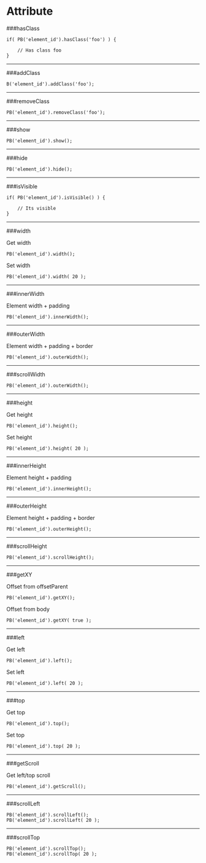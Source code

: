 # Attribute

###hasClass

	if( PB('element_id').hasClass('foo') ) {
		
		// Has class foo
	}

***

###addClass

	B('element_id').addClass('foo');

***

###removeClass

	PB('element_id').removeClass('foo');

***

###show

	PB('element_id').show();

***

###hide

	PB('element_id').hide();

***

###isVisible

	if( PB('element_id').isVisible() ) {
		
		// Its visible
	}

***

###width

Get width

	PB('element_id').width();

Set width

	PB('element_id').width( 20 );

***

###innerWidth

Element width + padding

	PB('element_id').innerWidth();

***

###outerWidth

Element width + padding + border

	PB('element_id').outerWidth();

***

###scrollWidth

	PB('element_id').outerWidth();

***

###height

Get height

	PB('element_id').height();

Set height

	PB('element_id').height( 20 );

***

###innerHeight

Element height + padding

	PB('element_id').innerHeight();

***

###outerHeight

Element height + padding + border

	PB('element_id').outerHeight();

***

###scrollHeight

	PB('element_id').scrollHeight();

***

###getXY

Offset from offsetParent

	PB('element_id').getXY();

Offset from body

	PB('element_id').getXY( true );

***

###left

Get left

	PB('element_id').left();

Set left

	PB('element_id').left( 20 );

***

###top

Get top

	PB('element_id').top();

Set top

	PB('element_id').top( 20 );

***

###getScroll

Get left/top scroll

	PB('element_id').getScroll();

***

###scrollLeft

	PB('element_id').scrollLeft();
	PB('element_id').scrollLeft( 20 );

***

###scrollTop

	PB('element_id').scrollTop();
	PB('element_id').scrollTop( 20 );
